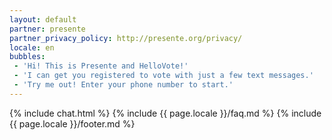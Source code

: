 ```yaml
---
layout: default
partner: presente
partner_privacy_policy: http://presente.org/privacy/
locale: en
bubbles:
 - 'Hi! This is Presente and HelloVote!'
 - 'I can get you registered to vote with just a few text messages.'
 - 'Try me out! Enter your phone number to start.'
---
```

{% include chat.html %}
{% include {{ page.locale }}/faq.md %}
{% include {{ page.locale }}/footer.md %}



